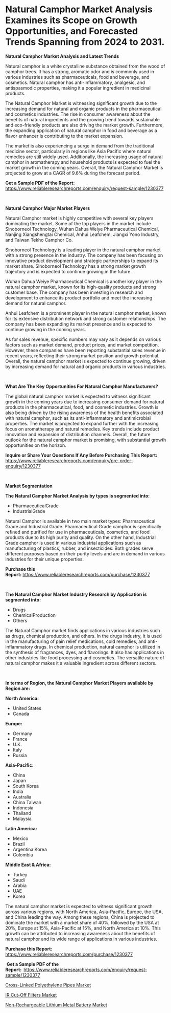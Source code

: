 <p><h1>Natural Camphor Market Analysis Examines its Scope on Growth Opportunities, and Forecasted Trends Spanning from 2024 to 2031.</h1></p><p><strong>Natural Camphor Market Analysis and Latest Trends</strong></p>
<p><p>Natural camphor is a white crystalline substance obtained from the wood of camphor trees. It has a strong, aromatic odor and is commonly used in various industries such as pharmaceuticals, food and beverage, and cosmetics. Natural camphor has anti-inflammatory, analgesic, and antispasmodic properties, making it a popular ingredient in medicinal products.</p><p>The Natural Camphor Market is witnessing significant growth due to the increasing demand for natural and organic products in the pharmaceutical and cosmetics industries. The rise in consumer awareness about the benefits of natural ingredients and the growing trend towards sustainable and eco-friendly products are also driving the market growth. Furthermore, the expanding application of natural camphor in food and beverage as a flavor enhancer is contributing to the market expansion.</p><p>The market is also experiencing a surge in demand from the traditional medicine sector, particularly in regions like Asia Pacific where natural remedies are still widely used. Additionally, the increasing usage of natural camphor in aromatherapy and household products is expected to fuel the market growth in the coming years. Overall, the Natural Camphor Market is projected to grow at a CAGR of 9.6% during the forecast period.</p></p>
<p><strong>Get a Sample PDF of the Report:&nbsp;</strong> <a href="https://www.reliableresearchreports.com/enquiry/request-sample/1230377">https://www.reliableresearchreports.com/enquiry/request-sample/1230377</a></p>
<p>&nbsp;</p>
<p><strong>Natural Camphor Major Market Players</strong></p>
<p><p>Natural Camphor market is highly competitive with several key players dominating the market. Some of the top players in the market include Sinoborneol Technology, Wuhan Dahua Weiye Pharmaceutical Chemical, Nanjing Xiangshengtai Chemical, Anhui Leafchem, Jiangxi Yono Industry, and Taiwan Tekho Camphor Co.</p><p>Sinoborneol Technology is a leading player in the natural camphor market with a strong presence in the industry. The company has been focusing on innovative product development and strategic partnerships to expand its market share. Sinoborneol Technology has a strong market growth trajectory and is expected to continue growing in the future.</p><p>Wuhan Dahua Weiye Pharmaceutical Chemical is another key player in the natural camphor market, known for its high-quality products and strong customer base. The company has been investing in research and development to enhance its product portfolio and meet the increasing demand for natural camphor.</p><p>Anhui Leafchem is a prominent player in the natural camphor market, known for its extensive distribution network and strong customer relationships. The company has been expanding its market presence and is expected to continue growing in the coming years.</p><p>As for sales revenue, specific numbers may vary as it depends on various factors such as market demand, product prices, and market competition. However, these companies have been reporting substantial sales revenue in recent years, reflecting their strong market position and growth potential. Overall, the natural camphor market is expected to continue growing, driven by increasing demand for natural and organic products in various industries.</p></p>
<p>&nbsp;</p>
<p><strong>What Are The Key Opportunities For Natural Camphor Manufacturers?</strong></p>
<p><p>The global natural camphor market is expected to witness significant growth in the coming years due to increasing consumer demand for natural products in the pharmaceutical, food, and cosmetic industries. Growth is also being driven by the rising awareness of the health benefits associated with natural camphor, such as its anti-inflammatory and antimicrobial properties. The market is projected to expand further with the increasing focus on aromatherapy and natural remedies. Key trends include product innovation and expansion of distribution channels. Overall, the future outlook for the natural camphor market is promising, with substantial growth opportunities on the horizon.</p></p>
<p><strong>Inquire or Share Your Questions If Any Before Purchasing This Report:</strong> <a href="https://www.reliableresearchreports.com/enquiry/pre-order-enquiry/1230377">https://www.reliableresearchreports.com/enquiry/pre-order-enquiry/1230377</a></p>
<p>&nbsp;</p>
<p><strong>Market Segmentation</strong></p>
<p><strong>The Natural Camphor Market Analysis by types is segmented into:</strong></p>
<p><ul><li>PharmaceuticalGrade</li><li>IndustrialGrade</li></ul></p>
<p><p>Natural Camphor is available in two main market types: Pharmaceutical Grade and Industrial Grade. Pharmaceutical Grade camphor is specifically refined and purified for use in pharmaceuticals, cosmetics, and food products due to its high purity and quality. On the other hand, Industrial Grade camphor is used in various industrial applications such as manufacturing of plastics, rubber, and insecticides. Both grades serve different purposes based on their purity levels and are in demand in various industries for their unique properties.</p></p>
<p><strong>Purchase this Report:&nbsp;</strong><a href="https://www.reliableresearchreports.com/purchase/1230377">https://www.reliableresearchreports.com/purchase/1230377</a></p>
<p>&nbsp;</p>
<p><strong>The Natural Camphor Market Industry Research by Application is segmented into:</strong></p>
<p><ul><li>Drugs</li><li>ChemicalProduction</li><li>Others</li></ul></p>
<p><p>The Natural Camphor market finds applications in various industries such as drugs, chemical production, and others. In the drugs industry, it is used in the manufacturing of pain relief medications, cold remedies, and anti-inflammatory drugs. In chemical production, natural camphor is utilized in the synthesis of fragrances, dyes, and flavorings. It also has applications in other industries like food processing and cosmetics. The versatile nature of natural camphor makes it a valuable ingredient across different sectors.</p></p>
<p>&nbsp;</p>
<p><strong>In terms of Region, the Natural Camphor Market Players available by Region are:</strong></p>
<p>
    <p> <strong> North America: </strong>
        <ul>
            <li>United States</li>
            <li>Canada</li>
        </ul>
        </p> 
    <p> <strong> Europe: </strong>
        <ul>
            <li>Germany</li>
            <li>France</li>
            <li>U.K.</li>
            <li>Italy</li>
            <li>Russia</li>
        </ul>
        </p> 
    <p> <strong> Asia-Pacific: </strong>
        <ul>
            <li>China</li>
            <li>Japan</li>
            <li>South Korea</li>
            <li>India</li>
            <li>Australia</li>
            <li>China Taiwan</li>
            <li>Indonesia</li>
            <li>Thailand</li>
            <li>Malaysia</li>
        </ul>
        </p> 
    <p> <strong> Latin America: </strong>
        <ul>
            <li>Mexico</li>
            <li>Brazil</li>
            <li>Argentina Korea</li>
            <li>Colombia</li>
        </ul>
        </p> 
    <p> <strong> Middle East & Africa: </strong>
        <ul>
            <li>Turkey</li>
            <li>Saudi</li>
            <li>Arabia</li>
            <li>UAE</li>
            <li>Korea</li>
        </ul>
    </p>
    </p>
<p><p>The natural camphor market is expected to witness significant growth across various regions, with North America, Asia-Pacific, Europe, the USA, and China leading the way. Among these regions, China is projected to dominate the market with a market share of 40%, followed by the USA at 20%, Europe at 15%, Asia-Pacific at 15%, and North America at 10%. This growth can be attributed to increasing awareness about the benefits of natural camphor and its wide range of applications in various industries.</p></p>
<p><strong>Purchase this Report: </strong><a href="https://www.reliableresearchreports.com/purchase/1230377">https://www.reliableresearchreports.com/purchase/1230377</a></p>
<p>&nbsp;<strong>Get a Sample PDF of the Report:&nbsp;&nbsp;</strong><a href="https://www.reliableresearchreports.com/enquiry/request-sample/1230377">https://www.reliableresearchreports.com/enquiry/request-sample/1230377</a></p>
<p><strong></strong></p>
<p><p><a href="https://view.publitas.com/reportprime-1/cross-linked-polyethylene-pipes-market-analysis-and-market-size-global-industry-overview-market-segmentation-and-forecast-2023-to-2030/">Cross-Linked Polyethylene Pipes Market</a></p><p><a href="https://view.publitas.com/reportprime-1/ir-cut-off-filters-market-analysis-and-market-size-global-industry-overview-market-segmentation-and-forecast-2023-to-2030/">IR Cut-Off Filters Market</a></p><p><a href="https://view.publitas.com/reportprime-1/non-rechargeable-lithium-metal-battery-market-size-reflecting-a-forecast-till-2030-market-by-type-by-application-and-by-geography/">Non-Rechargeable Lithium Metal Battery Market</a></p></p>